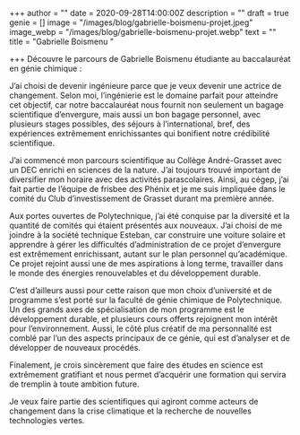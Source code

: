 +++
author = ""
date = 2020-09-28T14:00:00Z
description = ""
draft = true
genie = []
image = "/images/blog/gabrielle-boismenu-projet.jpeg"
image_webp = "/images/blog/gabrielle-boismenu-projet.webp"
text = ""
title = "Gabrielle Boismenu "

+++
Découvre le parcours de Gabrielle Boismenu étudiante au baccalauréat en génie chimique :

J’ai choisi de devenir ingénieure parce que je veux devenir une actrice de changement. Selon moi, l’ingénierie est le domaine parfait pour atteindre cet objectif, car notre baccalauréat nous fournit non seulement un bagage scientifique d’envergure, mais aussi un bon bagage personnel, avec plusieurs stages possibles, des séjours à l’international, bref, des expériences extrêmement enrichissantes qui bonifient notre crédibilité scientifique. 

J’ai commencé mon parcours scientifique au Collège André-Grasset avec un DEC enrichi en sciences de la nature. J’ai toujours trouvé important de diversifier mon horaire avec des activités parascolaires. Ainsi, au cégep, j’ai fait partie de l’équipe de frisbee des Phénix et je me suis impliquée dans le comité du Club d’investissement de Grasset durant ma première année. 

Aux portes ouvertes de Polytechnique, j’ai été conquise par la diversité et la quantité de comités qui étaient présentés aux nouveaux. J’ai choisi de me joindre à la société technique Esteban, car construire une voiture solaire et apprendre à gérer les difficultés d’administration de ce projet d’envergure est extrêmement enrichissant, autant sur le plan personnel qu’académique. Ce projet rejoint aussi une de mes aspirations à long terme, travailler dans le monde des énergies renouvelables et du développement durable. 

C’est d’ailleurs aussi pour cette raison que mon choix d’université et de programme s’est porté sur la faculté de génie chimique de Polytechnique. Un des grands axes de spécialisation de mon programme est le développement durable, et plusieurs cours offerts rejoignent mon intérêt pour l’environnement. Aussi, le côté plus créatif de ma personnalité est comblé par l’un des aspects principaux de ce génie, qui est d’analyser et de développer de nouveaux procédés. 

Finalement, je crois sincèrement que faire des études en science est extrêmement gratifiant et nous permet d’acquérir une formation qui servira de tremplin à toute ambition future.

Je veux faire partie des scientifiques qui agiront comme acteurs de changement dans la crise climatique et la recherche de nouvelles technologies vertes.